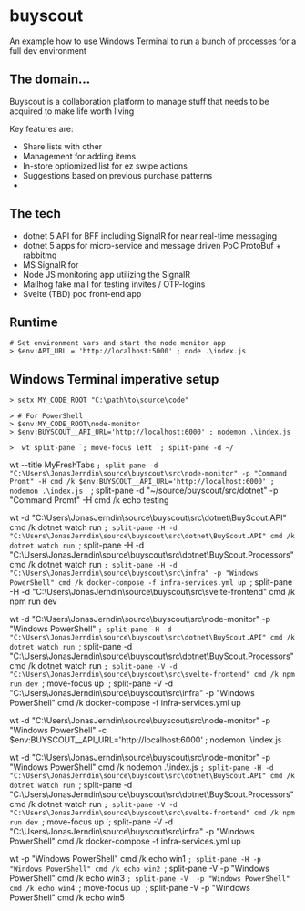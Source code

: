 # buyscout

An example how to use Windows Terminal to run a bunch of processes for a full dev environment

## The domain...
Buyscout is a collaboration platform to manage stuff that needs to be acquired to make life worth living

Key features are:
 - Share lists with other
 - Management for adding items
 - In-store optiomized list for ez swipe actions
 - Suggestions based on previous purchase patterns
 - 


## The tech
 - dotnet 5 API for BFF including SignalR for near real-time messaging
 - dotnet 5 apps for micro-service and message driven PoC ProtoBuf + rabbitmq
 - MS SignalR for 
 - Node JS monitoring app utilizing the SignalR
 - Mailhog fake mail for testing invites / OTP-logins
 - Svelte (TBD) poc front-end app




 ## Runtime



```
# Set environment vars and start the node monitor app
> $env:API_URL = 'http://localhost:5000' ; node .\index.js
```


 ## Windows Terminal imperative setup

```
> setx MY_CODE_ROOT "C:\path\to\source\code"
```


```
> # For PowerShell
> $env:MY_CODE_ROOT\node-monitor
> $env:BUYSCOUT__API_URL='http://localhost:6000' ; nodemon .\index.js
```
 
```
>  wt split-pane `; move-focus left `; split-pane -d ~/
```

wt --title MyFreshTabs `; split-pane -d "C:\Users\JonasJerndin\source\buyscout\src\node-monitor" -p "Command Promt" -H cmd /k $env:BUYSCOUT__API_URL='http://localhost:6000' ; nodemon .\index.js  `; split-pane -d "~/source/buyscout/src/dotnet" -p "Command Promt" -H cmd /k echo testing


wt -d "C:\Users\JonasJerndin\source\buyscout\src\dotnet\BuyScout.API" cmd /k dotnet watch run `; split-pane -H -d "C:\Users\JonasJerndin\source\buyscout\src\dotnet\BuyScout.API" cmd /k dotnet watch run `; split-pane -H -d "C:\Users\JonasJerndin\source\buyscout\src\dotnet\BuyScout.Processors" cmd /k dotnet watch run `; split-pane -H -d "C:\Users\JonasJerndin\source\buyscout\src\infra" -p "Windows PowerShell" cmd /k docker-compose -f infra-services.yml up `; split-pane -H -d "C:\Users\JonasJerndin\source\buyscout\src\svelte-frontend" cmd /k npm run dev


wt -d "C:\Users\JonasJerndin\source\buyscout\src\node-monitor" -p "Windows PowerShell" `; split-pane -H -d "C:\Users\JonasJerndin\source\buyscout\src\dotnet\BuyScout.API" cmd /k dotnet watch run `; split-pane -d "C:\Users\JonasJerndin\source\buyscout\src\dotnet\BuyScout.Processors" cmd /k dotnet watch run `; split-pane -V -d "C:\Users\JonasJerndin\source\buyscout\src\svelte-frontend" cmd /k npm run dev `; move-focus up `; split-pane -V -d "C:\Users\JonasJerndin\source\buyscout\src\infra" -p "Windows PowerShell" cmd /k docker-compose -f infra-services.yml up


wt -d "C:\Users\JonasJerndin\source\buyscout\src\node-monitor" -p "Windows PowerShell" -c $env:BUYSCOUT__API_URL='http://localhost:6000' ; nodemon .\index.js


wt -d "C:\Users\JonasJerndin\source\buyscout\src\node-monitor" -p "Windows PowerShell" cmd /k nodemon .\index.js `; split-pane -H -d "C:\Users\JonasJerndin\source\buyscout\src\dotnet\BuyScout.API" cmd /k dotnet watch run `; split-pane -d "C:\Users\JonasJerndin\source\buyscout\src\dotnet\BuyScout.Processors" cmd /k dotnet watch run `; split-pane -V -d "C:\Users\JonasJerndin\source\buyscout\src\svelte-frontend" cmd /k npm run dev `; move-focus up `; split-pane -V -d "C:\Users\JonasJerndin\source\buyscout\src\infra" -p "Windows PowerShell" cmd /k docker-compose -f infra-services.yml up


wt -p "Windows PowerShell" cmd /k echo win1 `; split-pane -H -p "Windows PowerShell" cmd /k echo win2 `; split-pane -V  -p "Windows PowerShell" cmd /k echo win3 `; split-pane -V  -p "Windows PowerShell" cmd /k echo win4 `; move-focus up `; split-pane -V  -p "Windows PowerShell" cmd /k echo win5
